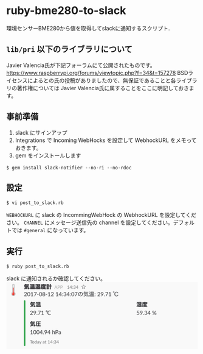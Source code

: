 # ruby-bme280-to-slack

環境センサーBME280から値を取得してslackに通知するスクリプト.

## `lib/pri` 以下のライブラリについて

Javier Valencia氏が下記フォーラムにて公開されたものです。
https://www.raspberrypi.org/forums/viewtopic.php?f=34&t=157278
BSDライセンスによるとの氏の投稿がありましたので、無保証であることと各ライブラリの著作権については Javier Valencia氏に属することをここに明記しておきます。

## 事前準備

1. slack にサインアップ
2. Integrations で Incoming WebHocks を設定して WebhockURL をメモっておきます。
3. gem をインストールします
```
$ gem install slack-notifier --no-ri --no-rdoc
```

## 設定
```
$ vi post_to_slack.rb
```
`WEBHOCKURL` に slack の IncommingWebHock の WebhockURL を設定してください。
`CHANNEL` にメッセージ送信先の channel を設定してください。デフォルトでは `#general` になっています。


## 実行
```
$ ruby post_to_slack.rb
```
slack に通知されるか確認してください。
![Screenshot](screenshot.png "Screenshot")
